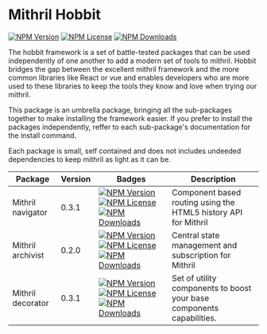 # Mithril Hobbit

[![NPM Version](https://img.shields.io/npm/v/mithril-hobbit.svg)](https://www.npmjs.com/package/mithril-hobbit) [![NPM License](https://img.shields.io/npm/l/mithril-hobbit.svg)](https://www.npmjs.com/package/mithril-hobbit) [![NPM Downloads](https://img.shields.io/npm/dm/mithril-hobbit.svg)](https://www.npmjs.com/package/mithril-hobbit)

The hobbit framework is a set of battle-tested packages that can be used independently of one another to add a modern set of tools to mithril. Hobbit bridges the gap between the excellent mithril framework and the more common libraries like React or vue and enables developers who are more used to these libraries to keep the tools they know and love when trying our mithril.

This package is an umbrella package, bringing all the sub-packages together to make installing the framework easier. If you prefer to install the packages independently, reffer to each sub-package's documentation for the install command.

Each package is small, self contained and does not includes undeeded dependencies to keep mithril as light as it can be.

| Package           | Version | Badges                                                                                                                                                                                                                                                                                                                                                                                                         | Description                                                           |
|-------------------|---------|----------------------------------------------------------------------------------------------------------------------------------------------------------------------------------------------------------------------------------------------------------------------------------------------------------------------------------------------------------------------------------------------------------------|-----------------------------------------------------------------------|
| Mithril navigator | 0.3.1   | [![NPM Version](https://img.shields.io/npm/v/mithril-hobbit-navigator.svg)](https://www.npmjs.com/package/mithril-hobbit-navigator) [![NPM License](https://img.shields.io/npm/l/mithril-hobbit-navigator.svg)](https://www.npmjs.com/package/mithril-hobbit-navigator) [![NPM Downloads](https://img.shields.io/npm/dm/mithril-hobbit-navigator.svg)](https://www.npmjs.com/package/mithril-hobbit-navigator) | Component based routing using the HTML5 history API for Mithril       |
| Mithril archivist | 0.2.0   | [![NPM Version](https://img.shields.io/npm/v/mithril-hobbit-archivist.svg)](https://www.npmjs.com/package/mithril-hobbit-archivist) [![NPM License](https://img.shields.io/npm/l/mithril-hobbit-archivist.svg)](https://www.npmjs.com/package/mithril-hobbit-archivist) [![NPM Downloads](https://img.shields.io/npm/dm/mithril-hobbit-archivist.svg)](https://www.npmjs.com/package/mithril-hobbit-archivist) | Central state management and subscription for Mithril                 |
| Mithril decorator | 0.3.1   | [![NPM Version](https://img.shields.io/npm/v/mithril-hobbit-decorator.svg)](https://www.npmjs.com/package/mithril-hobbit-decorator) [![NPM License](https://img.shields.io/npm/l/mithril-hobbit-decorator.svg)](https://www.npmjs.com/package/mithril-hobbit-decorator) [![NPM Downloads](https://img.shields.io/npm/dm/mithril-hobbit-decorator.svg)](https://www.npmjs.com/package/mithril-hobbit-decorator) | Set of utility components to boost your base components capabilities. |